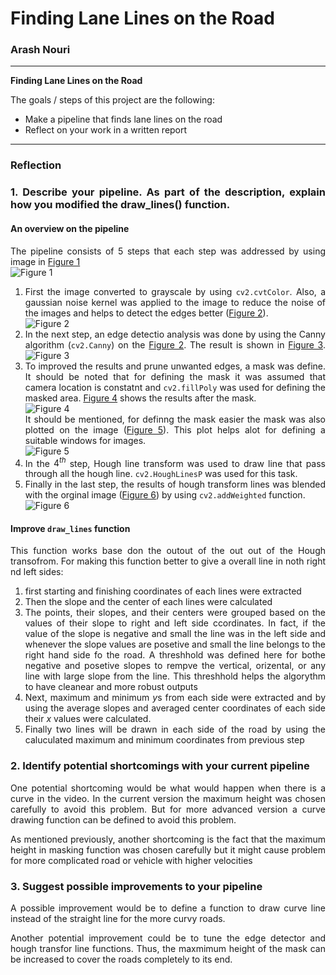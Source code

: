 <div style="text-align: justify">

# **Finding Lane Lines on the Road** 

### Arash Nouri

---
**Finding Lane Lines on the Road**

The goals / steps of this project are the following:

* Make a pipeline that finds lane lines on the road
* Reflect on your work in a written report

[//]: # (Image References)

[Fig1]: ./solidWhiteRight.jpg "Raw image"
[Fig2]: ./gray_solidWhiteRight.jpg "Grayscale"
[Fig3]: ./edges_solidWhiteRight.jpg "Edges"
[Fig4]: ./target_solidWhiteRight.jpg "Masking"
[Fig5]: ./masked_region.png "Masked region"
[Fig6]: ./output_solidWhiteCurve.jpg "Output"

---

### Reflection

### 1. Describe your pipeline. As part of the description, explain how you modified the draw_lines() function.

#### An overview on the pipeline

The pipeline consists of 5 steps that each step was addressed by using image in [Figure 1][Fig1]  
![Figure 1][Fig1]

 1. First the image converted to grayscale by using `cv2.cvtColor`. Also, a gaussian noise kernel was applied to the image to reduce the noise of the images and helps to detect the edges better ([Figure 2][Fig2]).   
![Figure 2][Fig2]
 2.  In the next step, an edge detectio analysis was done by using the Canny algorithm (`cv2.Canny`) on the [Figure 2][Fig2]. The result is shown in [Figure 3][Fig3].
![Figure 3][Fig3]
 3. To improved the results and prune unwanted edges, a mask was define. It should be noted that for defining the mask it was assumed that camera location is constatnt and `cv2.fillPoly` was used for defining the masked area. [Figure 4][Fig4] shows the results after the mask.   
![Figure 4][Fig4]  
It should be mentioned, for definng the mask easier the mask was also plotted on the image ([Figure 5][Fig5]). This plot helps alot for defining a suitable windows for images.    
![Figure 5][Fig5]
 4. In the $4^{th}$ step, Hough line transform was used to draw line that pass through all the hough line. `cv2.HoughLinesP` was used for this task. 
 5. Finally in the last step, the results of hough transform lines was blended with the orginal image ([Figure 6][Fig6]) by using `cv2.addWeighted` function.     
![Figure 6][Fig6]

#### Improve `draw_lines` function
This function works base don the outout of the out out of the Hough transofrom. For making this function better to give a overall line in noth right nd left sides: 
 
 1. first starting and finishing coordinates of each lines were extracted
 2. Then  the slope and the center of each lines were calculated
 3. The points, their slopes, and their centers were grouped based on the values of their slope to right and left side ccordinates. In fact, if the value of the slope is negative and small the line was in the left side and whenever the slope values are posetive and small the line belongs to the right hand side fo the road. A threshhold was defined here for bothe negative and posetive slopes to rempve the vertical, orizental, or any line with large slope from the line. This threshhold helps the algorythm to have cleanear and more robust outputs
 4. Next, maximum and minimum $y$s from each side were extracted and by using the average slopes and averaged center coordinates of each side their $x$ values were calculated.
 5. Finally two lines will be drawn in each side of the road by using the caluculated maximum and minimum  coordinates from previous step 

### 2. Identify potential shortcomings with your current pipeline


One potential shortcoming would be what would happen when there is a curve in the video. In the current version the maximum height was chosen carefully to avoid this problem. But for more advanced version a curve drawing function can be defined to avoid this problem. 

As mentioned previously, another shortcoming is the fact that the maximum height in masking function was chosen carefully but it might cause problem for more complicated road or vehicle with higher velocities


### 3. Suggest possible improvements to your pipeline

A possible improvement would be to define a function to draw curve line instead of the straight line for the more curvy roads.

Another potential improvement could be to tune the edge detector and hough transfor line functions. Thus, the maxmimum height of the mask can be increased to cover the roads completely to its end.
